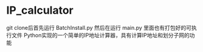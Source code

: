 # IP_calculator
git clone后首先运行 BatchInstall.py 然后在运行 main.py
里面也有打包好的可执行文件
Python实现的一个简单的IP地址计算器，具有计算IP地址和划分子网的功能
